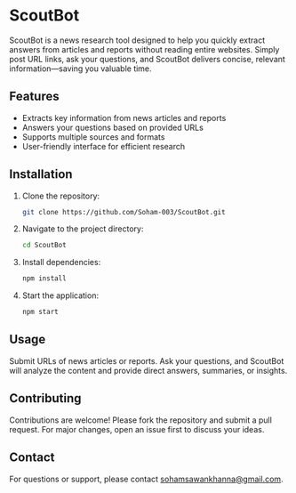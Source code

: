 # ScoutBot

ScoutBot is a news research tool designed to help you quickly extract answers from articles and reports without reading entire websites. Simply post URL links, ask your questions, and ScoutBot delivers concise, relevant information—saving you valuable time.

## Features

- Extracts key information from news articles and reports
- Answers your questions based on provided URLs
- Supports multiple sources and formats
- User-friendly interface for efficient research

## Installation

1. Clone the repository:
    ```bash
    git clone https://github.com/Soham-003/ScoutBot.git
    ```
2. Navigate to the project directory:
    ```bash
    cd ScoutBot
    ```
3. Install dependencies:
    ```bash
    npm install
    ```
4. Start the application:
    ```bash
    npm start
    ```

## Usage

Submit URLs of news articles or reports. Ask your questions, and ScoutBot will analyze the content and provide direct answers, summaries, or insights.

## Contributing

Contributions are welcome! Please fork the repository and submit a pull request. For major changes, open an issue first to discuss your ideas.


## Contact

For questions or support, please contact [sohamsawankhanna@gmail.com](mailto:sohamsawankhanna@gmail.com).